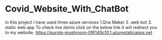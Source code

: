 # Covid_Website_With_ChatBot
in this project i have used three azure services 1.Qna Maker 2. web bot 3. static web app To check live demo click on the below link 
it will redirect you to my website.
https://purple-mushroom-0f6149c10.1.azurestaticapps.net
